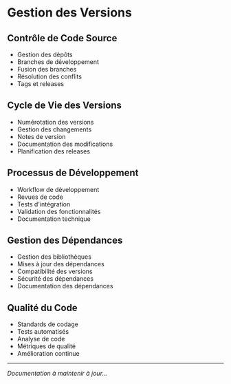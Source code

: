 # Gestion des Versions

## Contrôle de Code Source
- Gestion des dépôts
- Branches de développement
- Fusion des branches
- Résolution des conflits
- Tags et releases

## Cycle de Vie des Versions
- Numérotation des versions
- Gestion des changements
- Notes de version
- Documentation des modifications
- Planification des releases

## Processus de Développement
- Workflow de développement
- Revues de code
- Tests d'intégration
- Validation des fonctionnalités
- Documentation technique

## Gestion des Dépendances
- Gestion des bibliothèques
- Mises à jour des dépendances
- Compatibilité des versions
- Sécurité des dépendances
- Documentation des dépendances

## Qualité du Code
- Standards de codage
- Tests automatisés
- Analyse de code
- Métriques de qualité
- Amélioration continue

---
*Documentation à maintenir à jour...* 